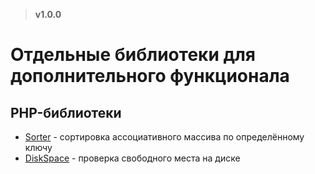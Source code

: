 > **v1.0.0**

# Отдельные библиотеки для дополнительного функционала

## PHP-библиотеки
- [Sorter](https://github.com/Lemurro/lib-sorter) - сортировка ассоциативного массива по определённому ключу
- [DiskSpace](https://github.com/Lemurro/lib-diskspace) - проверка свободного места на диске